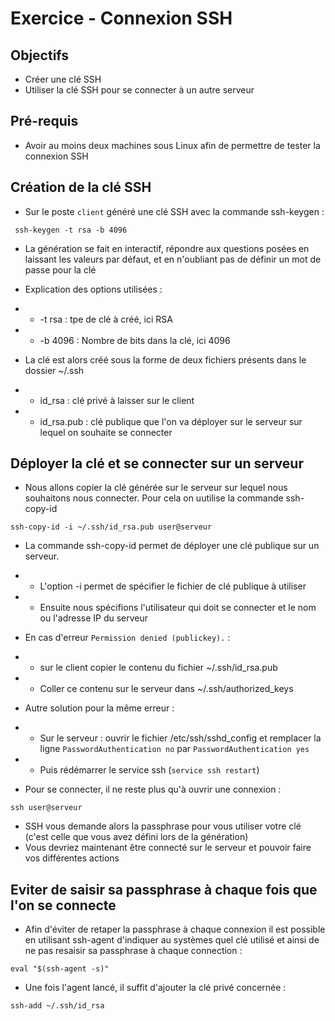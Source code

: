  # Exercice - Connexion SSH

 ## Objectifs 
 * Créer une clé SSH
 * Utiliser la clé SSH pour se connecter à un autre serveur

 ## Pré-requis 
 * Avoir au moins deux machines sous Linux afin de permettre de tester la connexion SSH

 ## Création de la clé SSH

 * Sur le poste `client` généré une clé SSH avec la commande ssh-keygen : 
```
 ssh-keygen -t rsa -b 4096
```
* La génération se fait en interactif, répondre aux questions posées en laissant les valeurs par défaut, et en n'oubliant pas de définir un mot de passe pour la clé 
* Explication des options utilisées :
* * -t rsa : tpe de clé à créé, ici RSA
* * -b 4096 : Nombre de bits dans la clé, ici 4096 

* La clé est alors créé sous la forme de deux fichiers présents dans le dossier ~/.ssh 
* * id_rsa : clé privé à laisser sur le client
* * id_rsa.pub : clé publique que l'on va déployer sur le serveur sur lequel on souhaite se connecter

## Déployer la clé et se connecter sur un serveur 
* Nous allons copier la clé générée sur le serveur sur lequel nous souhaitons nous connecter. Pour cela on uutilise la commande ssh-copy-id 
```
ssh-copy-id -i ~/.ssh/id_rsa.pub user@serveur
```
* La commande ssh-copy-id permet de déployer une clé publique sur un serveur.
* * L'option -i permet de spécifier le fichier de clé publique à utiliser
* * Ensuite nous spécifions l'utilisateur qui doit se connecter et le nom ou l'adresse IP du serveur 

* En cas d'erreur `Permission denied (publickey).` :
* * sur le client copier le contenu du fichier ~/.ssh/id_rsa.pub
* * Coller ce contenu sur le serveur dans ~/.ssh/authorized_keys

* Autre solution pour la même erreur :
* * Sur le serveur : ouvrir le fichier /etc/ssh/sshd_config et remplacer la ligne
`PasswordAuthentication no`
par
`PasswordAuthentication yes`
* * Puis rédémarrer le service ssh (`service ssh restart`)

* Pour se connecter, il ne reste plus qu'à ouvrir une connexion : 
```
ssh user@serveur
```

* SSH vous demande alors la passphrase pour vous utiliser votre clé (c'est celle que vous avez défini lors de la génération)
* Vous devriez maintenant être connecté sur le serveur et pouvoir faire vos différentes actions

## Eviter de saisir sa passphrase à chaque fois que l'on se connecte
* Afin d'éviter de retaper la passphrase à chaque connexion il est possible en utilisant ssh-agent d'indiquer au systèmes quel clé utilisé et ainsi de ne pas resaisir sa passphrase à chaque connection :
```
eval "$(ssh-agent -s)"
```
* Une fois l'agent lancé, il suffit d'ajouter la clé privé concernée : 
```
ssh-add ~/.ssh/id_rsa
```
